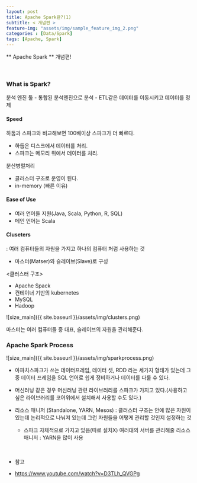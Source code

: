 ```yaml
---
layout: post
title: Apache Spark란?(1)
subtitle: < 개념편 >
feature-img: "assets/img/sample_feature_img_2.png"
categories : [Data/Spark]
tags: [Apache, Spark]
---
```


** Apache Spark ** 개념편!


<br>

### What is Spark?

분석 엔진 툴
	- 통합된 분석엔진으로 분석
	- ETL같은 데이터를 이동시키고 데이터를 정제


#### Speed

하둡과 스파크와 비교해보면 100배이상 스파크가 더 빠르다.
- 하둡은 디스크에서 데이터를 처리.
- 스파크는 메모리 위에서 데이터를 처리.

분산병렬처리
- 클러스터 구조로 운영이 된다.
- in-memory (빠른 이유)

#### Ease of Use
- 여러 언어들 지원(Java, Scala, Python, R, SQL)
- 메인 언어는 Scala
	

#### Cluseters 
: 여러 컴퓨터들의 자원을 가지고 하나의 컴퓨터 처럼 사용하는 것
- 마스터(Matser)와 슬레이브(Slave)로 구성



<클러스터 구조>
- Apache Spack
- 컨테이너 기반의 kubernetes
- MySQL
- Hadoop


![size_main]({{ site.baseurl }}/assets/img/clusters.png)

마스터는 여러 컴퓨터들 중 대표, 슬레이브의 자원을 관리해준다.



### Apache Spark Process

![size_main]({{ site.baseurl }}/assets/img/sparkprocess.png)
<br>

- 아파치스파크가 쓰는 데이터프레임, 데이터 셋, RDD 라는 세가지 형태가 있는데 그 중 데이터 프레임을 SQL 언어로 쉽게 정비하거나 데이터를 다룰 수 있다.<br>

- 머신러닝 같은 경우 머신러닝 관련 라이브러리를 스파크가 가지고 있다.(사용하고 싶은 라이브러리를 코어위에서 설치해서 사용할 수도 있다.)<br>

- 리소스 매니저 (Standalone, YARN, Mesos)
: 클러스터 구조는 안에 많은 자원이있는데 논리적으로 나눠져 있는데 그런 자원들을 어떻게 관리할 것인지 설정하는 것<br>

	- 스파크 자체적으로 가지고 있음(따로 설치X)
	여러대의 서버를 관리해줄 리소스 매니저 : YARN을 많이 사용


<br>

* 참고

- https://www.youtube.com/watch?v=D3TLh_QVGPg
